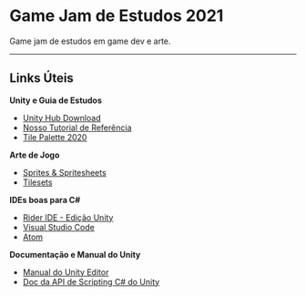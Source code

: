 # Game Jam de Estudos 2021
Game jam de estudos em game dev e arte.

---

## Links Úteis


**Unity e Guia de Estudos**

* [Unity Hub Download](https://unity3d.com/pt/get-unity/download)
* [Nosso Tutorial de Referência](https://learn.unity.com/project/ruby-s-2d-rpg?uv=2020.3)
* [Tile Palette 2020](https://docs.unity3d.com/Manual/Tilemap-Palette.html)

**Arte de Jogo**

* [Sprites & Spritesheets](https://lospec.com/pixel-art-tutorials/tags/sprites)
* [Tilesets](https://www.youtube.com/watch?v=AM30pMxMWYo)

**IDEs boas para C#**

* [Rider IDE - Edição Unity](https://www.jetbrains.com/pt-br/lp/dotnet-unity/)
* [Visual Studio Code](https://code.visualstudio.com/)
* [Atom](https://atom.io/)

**Documentação e Manual do Unity**

* [Manual do Unity Editor](https://docs.unity3d.com/Manual/index.html)
* [Doc da API de Scripting C# do Unity](https://docs.unity3d.com/ScriptReference/index.html)
